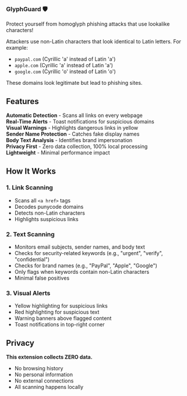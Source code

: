 ### GlyphGuard 🛡️

Protect yourself from homoglyph phishing attacks that use lookalike characters!


Attackers use non-Latin characters that look identical to Latin letters. For example:
- `pаypal.com` (Cyrillic 'а' instead of Latin 'a')
- `аpple.com` (Cyrillic 'а' instead of Latin 'a')
- `gооgle.com` (Cyrillic 'о' instead of Latin 'o')

These domains look legitimate but lead to phishing sites.

## Features

**Automatic Detection** - Scans all links on every webpage  
**Real-Time Alerts** - Toast notifications for suspicious domains  
**Visual Warnings** - Highlights dangerous links in yellow  
**Sender Name Protection** - Catches fake display names  
**Body Text Analysis** - Identifies brand impersonation  
**Privacy First** - Zero data collection, 100% local processing  
**Lightweight** - Minimal performance impact  

## How It Works

### 1. Link Scanning
- Scans all `<a href>` tags
- Decodes punycode domains
- Detects non-Latin characters
- Highlights suspicious links

### 2. Text Scanning
- Monitors email subjects, sender names, and body text
- Checks for security-related keywords (e.g., "urgent", "verify", "confidential")
- Checks for brand names (e.g., "PayPal", "Apple", "Google")
- Only flags when keywords contain non-Latin characters
- Minimal false positives

### 3. Visual Alerts
- Yellow highlighting for suspicious links
- Red highlighting for suspicious text
- Warning banners above flagged content
- Toast notifications in top-right corner

## Privacy

**This extension collects ZERO data.**
- No browsing history
- No personal information  
- No external connections
- All scanning happens locally
